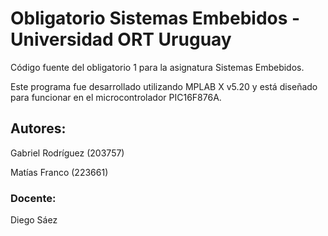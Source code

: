 # Obligatorio Sistemas Embebidos - Universidad ORT Uruguay

  Código fuente del obligatorio 1 para la asignatura Sistemas Embebidos.

  Este programa fue desarrollado utilizando MPLAB X v5.20 y está diseñado para funcionar en el microcontrolador PIC16F876A.

## Autores:
  Gabriel Rodríguez (203757)

  Matías Franco (223661)

### Docente:
  Diego Sáez
